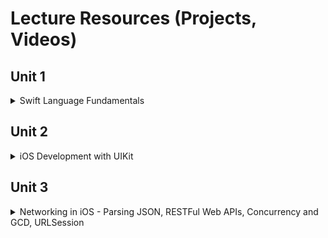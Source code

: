 # Lecture Resources (Projects, Videos)

## Unit 1

<details> 
  <summary>Swift Language Fundamentals</summary>

#### In-class Xcode Playgrounds and Projects

1. [Types, Variables and Logic](https://github.com/alexpaul/Pursuit-Core-iOS/blob/master/Unit1/Types-Variables.playground/Contents.swift)   
1. [Control Flow](https://github.com/alexpaul/Pursuit-Core-iOS/blob/master/Unit1/Control-Flow.playground/Contents.swift)    
1. [Loops, Part 1](https://github.com/alexpaul/Pursuit-Core-iOS/blob/master/Unit1/Loops-Part-1.playground/Contents.swift)   
1. [Loops, Part 2](https://github.com/alexpaul/Pursuit-Core-iOS/blob/master/Unit1/Loops-Part-2.playground/Contents.swift)    
1. [Strings, Part 1](https://github.com/alexpaul/Pursuit-Core-iOS/blob/master/Unit1/Strings-Part-1.playground/Contents.swift)   
1. [Strings, Part 2](https://github.com/alexpaul/Pursuit-Core-iOS/blob/master/Unit1/Strings-Part-2.playground/Contents.swift)     
1. [Arrays, Part 1](https://github.com/alexpaul/Pursuit-Core-iOS/blob/master/Unit1/Arrays-Part-1.playground/Contents.swift)   
1. [Arrays, Part 2](https://github.com/alexpaul/Pursuit-Core-iOS/blob/master/Unit1/Arrays-Part-2.playground/Contents.swift)  
1. [Optionals](https://github.com/alexpaul/Pursuit-Core-iOS/blob/master/Unit1/Optionals.playground/Contents.swift)   
1. [Dictionaries](https://github.com/alexpaul/Pursuit-Core-iOS/blob/master/Unit1/Dictionaries.playground/Contents.swift)  
1. [Sets](https://github.com/alexpaul/Pursuit-Core-iOS/blob/master/Unit1/Sets.playground/Contents.swift)   
1. [Functions, Part 1](https://github.com/alexpaul/Pursuit-Core-iOS/blob/master/Unit1/Functions-Part-1.playground/Contents.swift)   
1. [Closures, Part 1](https://github.com/alexpaul/Pursuit-Core-iOS/blob/master/Unit1/Closures-Part-1.playground/Contents.swift)   
1. [Enumerations (Enums), Part 1](https://github.com/alexpaul/Pursuit-Core-iOS/blob/master/Unit1/Enums-Part-1.playground/Contents.swift) 
1. [Enumerations (Enums), Part 2](https://github.com/alexpaul/Pursuit-Core-iOS/blob/master/Unit1/Enums-Part-2.playground/Contents.swift)  
1. [Structs](https://github.com/alexpaul/Pursuit-Core-iOS/blob/master/Unit1/Structs.playground/Contents.swift)   
1. [Classes](https://github.com/alexpaul/Pursuit-Core-iOS/blob/master/Unit1/Classes.playground/Contents.swift)  
1. [Structs and Classes Wrapup](https://github.com/alexpaul/Pursuit-Core-iOS/blob/master/Unit1/Structs-and-Classes-Wrapup.playground/Contents.swift)   
1. [Initialization](https://github.com/alexpaul/Pursuit-Core-iOS/blob/master/Unit1/Initialization.playground/Contents.swift)
1. [Encapsulation](https://gist.github.com/alexpaul/ab4c53b36c1ccfc068a32c45fefbc4a6)    


#### In-class Project Demo 

1. [readline() demo](https://github.com/alexpaul/Pursuit-Core-iOS/blob/master/Unit1/ReadLineDemo/ReadLineDemo/main.swift)    
1. [TriviaGame](https://github.com/alexpaul/TriviaGame)   


#### Questions Review Playgrounds and Projects

1. [Reverse a String, Find the String with the most a's in an Array](https://github.com/alexpaul/Pursuit-Core-iOS/blob/master/Unit1/Questions-Review-10-04-19.playground/Contents.swift)  
1. [Optionals and Dictionary](https://github.com/alexpaul/Pursuit-Core-iOS/blob/master/Unit1/Questions-Review-Optionals-Dictionaries.playground/Contents.swift)   
1. [Sets](https://github.com/alexpaul/Pursuit-Core-iOS/blob/master/Unit1/Questions-Review-Sets.playground/Contents.swift)  
1. [Dictionary and Closures](https://gist.github.com/alexpaul/5403e38feb13e954cb1b58856fda73e5)   
1. [Closures and Implementing a custom map function](https://github.com/alexpaul/Pursuit-Core-iOS/blob/master/Unit1/Questions-Review-Closures-Custom-map.playground/Contents.swift)   
1. [Enums](https://github.com/alexpaul/Pursuit-Core-iOS/blob/master/Unit1/Questions-Review-Enums.playground/Contents.swift) 


#### Lecture Videos

1. [Pushing a Local Repository to Github](https://www.youtube.com/watch?v=UBIULfmEynA&list=PLjdVqs-1R8wG5UCYQzbvAYP0wCEUySPey&index=6&t=4s) 
1. [Types, Variables and Logic](https://www.youtube.com/watch?v=svm8SU1AuFA&list=PLjdVqs-1R8wG5UCYQzbvAYP0wCEUySPey&index=5&t=8s)      
1. [Control flow](https://www.youtube.com/watch?v=zXozLu5jhqE&list=PLjdVqs-1R8wG5UCYQzbvAYP0wCEUySPey&index=4&t=3s)    
1. [Introduction to Optionals](https://www.youtube.com/watch?v=ahviHGF3260&list=PLjdVqs-1R8wG5UCYQzbvAYP0wCEUySPey&index=3&t=6s)       
1. [Loops, Part 1](https://www.youtube.com/watch?v=v79dGoMFmrM&t=1277s)    
1. [Loops, Part 2](https://www.youtube.com/watch?v=kJQJiNpP5Jk&t=663s)    
1. [Strings, Part 1](https://www.youtube.com/watch?v=0ov2jpoIRYw&t=4s)     
1. [Strings, Part 2](https://youtu.be/JKUJ8Ns67s4)   
1. [Arrays, Part 1](https://youtu.be/8EEEruma-lg)  
1. [Arrays, Part 2](https://www.youtube.com/watch?v=SAt0d3Zqqyg&t=40s)    
1. [Optionals](https://www.youtube.com/watch?v=AHegXlW7Lg4&list=PLjdVqs-1R8wG5UCYQzbvAYP0wCEUySPey&index=1)   
1. [Dictionaries](https://www.youtube.com/watch?v=MZVckABm8dI&list=PLjdVqs-1R8wG5UCYQzbvAYP0wCEUySPey&index=2)   
1. [Sets](https://youtu.be/dJWw4jdyd2I)   
1. [Functions, Part 1](https://www.youtube.com/watch?v=bSEw2efBMvU&t=160s)   
1. [Closures, Part 1](https://youtu.be/em5lUr4gh6c)    
1. [Enumerations (Enums), Part 1](https://youtu.be/mo5EogdY1kw)  
1. [Enumerations (Enums), Part 2](https://youtu.be/Wn3o3EdIs0E) 
1. [Structs](https://youtu.be/TJUHqNw7fi4)      
1. [Classes](https://youtu.be/fePinLSpJ_8)    
1. [Structs and Classes Wrap up](https://youtu.be/rmyJy77kBOE)    
1. [Initialization](https://youtu.be/H9_HKtk3i6Q)     


#### Questions Review Videos

1. [Reverse a String, Find the String with the most a's in an Array](https://www.youtube.com/watch?v=KVuEyVMcAx4&t=104s)   
1. [Optionals and Dictionary](https://youtu.be/E3l3w62fXf8)   
1. [Sets](https://www.youtube.com/watch?v=c9D4dxp117k&t=3s)   
1. [Solving algorithms and Pair programming](https://youtu.be/FpDznrg5ZcI)   
1. [Dictionary and Closures](https://youtu.be/OBPWLLiPcZ0)    
1. [Closures and implementing custom map](https://youtu.be/tvxw1kC3750)   
1. [Enums](https://youtu.be/tiDCGx3nm-U)


#### Project Demo Videos 

1. [Using readline() and macOS Command Line Tool to create a Text Adventure app](https://www.youtube.com/watch?v=QXyiVYO56_w&list=PLjdVqs-1R8wG5UCYQzbvAYP0wCEUySPey&index=2&t=2893s)   
1. [TriviaGame, Part 1](https://youtu.be/5QGVZFkQtY0) 
1. [TriviaGame, Part 2](https://youtu.be/JaQRfmf7RF4)   
1. [TriviaGame, Part 3](https://youtu.be/J-tvDMz5ZiM)   
1. [TriviaGame, Part 4](https://youtu.be/SePUzHKbqrw)   

#### Labs 

1. Daily labs on Swift Fundamental Topics
1. Text-Based Adventure 
1. Hangman CLI 
1. Calculator CLI 


#### Lab Assignment Overview Videos

1. [Hangman Commmand-line macOS application](https://www.youtube.com/watch?v=8fIK_q6EGcY)   
1. [Calculator Command-line macOS application](https://youtu.be/Ozy8WHpRLoE)   

#### Swift Lightning Round Videos 

1. [Using CharacterSet - CharacterSet is great when you are looking for a particular set of characters](https://youtu.be/x_yzKLPa2L0)  
1. [Creating the alphabets using UnicodeScaler and Range](https://www.youtube.com/watch?v=_uPqpa969Ds&t=94s)   
1. [Unwrapping optionals using guard in functions](https://www.youtube.com/watch?v=8AzVFhsNIvQ&t=41s)   

</details> 

## Unit 2
<details> 
  <summary>iOS Development with UIKit</summary>

#### In-class Xcode Projects and Playgrounds

1. [Introduction to iOS Development with UIKit - MyFirstApp](https://github.com/alexpaul/MyFirstApp) 
1. [Recipes app using MVC Architecture](https://github.com/alexpaul/Recipes-Intro-To-MVC-Architecture) 
1. [Protocols](https://github.com/alexpaul/Pursuit-Core-iOS/blob/master/Unit2/Protocols.playground/Contents.swift)   
1. [Delegation with UITextField - GuessingGame](https://github.com/alexpaul/GuessingGame)   
1. [Big O Notation](https://github.com/alexpaul/Pursuit-Core-iOS/blob/master/Unit2/Big-O-Notation.playground/Contents.swift)
1. [Autolayout](https://github.com/alexpaul/Autolayout)  
1. [App Life Cycle and UIControls](https://github.com/alexpaul/AppLifeCycle-UIControls)   
1. [TableViews, basic built-in cell, table view sections, UITabBarController](https://github.com/alexpaul/TableViews)   
1. [DatePicker, Date, Unwind Segue](https://github.com/alexpaul/DatePicker) 
1. [FellowCountries - Resizing cells, Custom cells, Dynamic type](https://github.com/alexpaul/FellowCountries)   
1. [ZooAnimals - Custom cells using the Storyboard Scene](https://github.com/alexpaul/ZooAnimals) 
1. [Modifying (insert, delete, reorder) table view rows](https://github.com/alexpaul/Scheduler)   


#### Lecture Videos

1. [Introduction to iOS Development with UIKit](https://youtu.be/KaTUb8-UuT4)  
1. [Introduction to MVC Architecture](https://youtu.be/mP1VV5uNJkE)  
1. [Protocols](https://youtu.be/A_2GhR1GEt0)   
1. [Delegation through UITextField](https://youtu.be/KoDEl5nWT00)   
1. [Big O Notation](https://youtu.be/b9AvLEFihFw)  
1. [Autolayout, Part 1](https://youtu.be/VETNb_Auvwc)    
1. [Autolayout, Part 2](https://youtu.be/Uel4zvcntzc)    
1. [Autolayout, Part 3](https://youtu.be/OEY66TwOBJg)    
1. [App Life Cycle Methods and UIControls in UIKit, Part 1](https://youtu.be/stqGtoNubRM)    
1. [App Life Cycle Methods and UIControls in UIKit, Part 2](https://youtu.be/oFEJvMtUQvw)    
1. [App Life Cycle Methods and UIControls in UIKit, Part 3](https://youtu.be/-p2vgQvrj80)    
1. [Autolayout, Part 4: Size Classes](https://youtu.be/sow7DKepmp8)   
1. [Introduction to UITableView](https://youtu.be/QVU6Va49ln0)   
1. [UITableView Sections, Part 1](https://youtu.be/E7pBJMd_N6w)   
1. [UITableView Sections, Part 2](https://youtu.be/tc8l3YlbUho)   
1. [UITableView Sections, Part 3](https://youtu.be/JtwzkbE8zKY)   
1. [DatePicker, Date, Unwind Segue, Part 1](https://youtu.be/VXEHsZ1lH3Q)   
1. [DatePicker, Date, Unwind Segue, Part 2](https://youtu.be/thUCqyEBdaY)   
1. [DatePicker, Date, Unwind Segue, Part 3](https://youtu.be/aAxjJtQb9HQ)   
1. [FellowCountries - Resizing cells, Custom cells, Dynamic type, Part 1](https://youtu.be/mm2_oiDO4ho)   
1. [FellowCountries - Resizing cells, Custom cells, Dynamic type, Part 2](https://youtu.be/mEwUE8n9hxo) 
1. [ZooAnimals - Custom cells using the Storyboard Scene, Part 1](https://youtu.be/h7zd-CkkboE)   
1. [ZooAnimals - Custom cells using the Storyboard Scene, Part 2](https://youtu.be/qeuRwAwxf7g)   
1. [ZooAnimals - Custom cells using the Storyboard Scene, Part 3](https://youtu.be/X42NxKZjuq8)   
1. [ZooAnimals - Custom cells using the Storyboard Scene, Part 4](https://youtu.be/LuK8cL5rN1g)   
1. [Modifying (insert, delete, reorder) table view rows, Part 1](https://youtu.be/aJ76odkYIsk)   
1. [Modifying (insert, delete, reorder) table view rows, Part 2](https://youtu.be/OeSXWkT-PFc)  
1. [Modifying (insert, delete, reorder) table view rows, Part 3](https://youtu.be/zax9E67kkPU)    

#### Supplementary Projects 

1. [UpdatingFont - using unwind segue to pass data back from a view controller and prepare(for segue: ) to pass data forward to a view controller](https://github.com/alexpaul/UpdatingFont)   



#### Github Videos

1. [Creating and pushing a Github project from Xcode](https://youtu.be/KzwLzE1dvh0) 

#### Labs 

1. Three Card Monte
1. ColorGuessingGame 
1. TextTwist - UITextField, UITextFieldDelegate
1. TicTacToe
1. Autolayout-Lab
1. CardGenerator - UIControls, e.g UIStepper, UISegmentedConrol
1. TableView-Sections-Lab 
1. Multiple-MVC-Lab (segue and pass data between view controllers)  
1. ZooAnimals - custom cells, subclassing UITableViewCell, push segue
1. Game of Thrones - table view sections, push segue
1. UpdatingFont - using unwind segue to update the cell label fonts of a previous view controller), modal presentation segue
1. GroceryList - editing table view rows (insert, delete, reoder) in a sectioned table view, modal presentation segue


#### Lab Assignment Overview Videos

1. [Tic Tac Toe](https://youtu.be/0Se5rK5VOJE)  
1. [Hangman iOS app](https://youtu.be/1QwnrOIis3M)   


</details> 

## Unit 3
<details> 
  <summary>Networking in iOS - Parsing JSON, RESTFul Web APIs, Concurrency and GCD, URLSession</summary>

#### In-class Xcode Projects and Playgrounds

1. [Introduction to the Internet and JSON Parsing in Playgrounds](https://github.com/alexpaul/Lecture-Resources/blob/master/Unit3/JSONParsing.playground/Contents.swift)   
1. [TopStories - Parsing Local JSON from the App Bundle](https://github.com/alexpaul/TopStories)
1. [ChallengeCalculator - Introduction to Unit Testing, XCTest](https://github.com/alexpaul/ChallengeCalculator)  
1. [RandomUserApp - Test-driven development (TDD)](https://github.com/alexpaul/RandomUserApp)  
1. [Using URLSession to fetch Web Data](https://github.com/alexpaul/Jokes)   
1. [Introduction to Concurrency and Grand Central Dispatch](https://github.com/alexpaul/Concurrency) 
1. [URLSession Wrapper - NetworkHelper](https://github.com/alexpaul/NetworkHelper)  
1. [ARC - Memory Management](https://github.com/alexpaul/ARC-Memory-Management)  
1. [AstronomyPhotos - Image handling in cells](https://github.com/alexpaul/AstronomyPhotos)  
1. [RecipeSearch - API Authentication using API Keys](https://github.com/alexpaul/RecipeSearch-Using-Basic-Auth)
1. [LabQuestions - Making POST Requests (Uploading Data to a Web API)](https://github.com/alexpaul/LabQuestions)   


#### Lecture Videos

1. [Introduction to the Internet and JSON Parsing in Playgrounds - Part 1](https://youtu.be/eHyWf8mYMbs)   
1. [Introduction to the Internet and JSON Parsing in Playgrounds - Part 2](https://youtu.be/baFEobo86Ak)   
1. [Parsing Local JSON from the App Bundle - Part 1](https://youtu.be/6_ecnDOel2Y)   
1. [Parsing Local JSON from the App Bundle - Part 2](https://youtu.be/5tFV5TNsZPY)  
1. [UISearchBar, UISearchBarDelegate - Part 1](https://youtu.be/h9DUXXIyjSA)  
1. [UISearchBar, UISearchBarDelegate - Part 2](https://youtu.be/woDus88iOxg)  
1. [Fetching an Image with a given URL, URLSession, Result type, Escaping Closures, GCD](https://youtu.be/BwSEyT-bMyY)   
1. [Introduction to Unit Testing - Part 1](https://youtu.be/iRYa_Md-Ofg)   
1. [Introduction to Unit Testing - Part 2](https://youtu.be/QvrZDclVUmU)   
1. [Test Driven Development (TDD)](https://youtu.be/eRdt-RMNpcY)   
1. [TDD and Parsing a Heterogeneous JSON data type](https://youtu.be/BjQwvBTGG-g)  
1. [Using URLSession to fetch Web Data](https://youtu.be/cFlm0l4gBIU)   
1. [Introduction to Concurrency and Grand Central Dispatch](https://youtu.be/Qy40OXUMtmc)   
1. [URLSession Wrapper - NetworkHelper - Part 1](https://youtu.be/F4VZdjWQl7w)   
1. [URLSession Wrapper - NetworkHelper - Part 2](https://youtu.be/QvrZDclVUmU)   
1. [ARC - Memory Management](https://youtu.be/Kk8eHndccUk)  
1. [Image handling in cells - Part 1](https://youtu.be/5PNW4iuzMf8) 
1. [Image handling in cells - Part 2](https://youtu.be/7FG9LTeKC18) 
1. [API Authentication using API Keys - Part 1](https://youtu.be/SLTzuszHKWk)
1. [API Authentication using API Keys - Part 2](https://youtu.be/ddW4NVOSyk8)
1. [API Authentication using API Keys - Part 3](https://youtu.be/jtqgLYjknJc)  
1. [API Authentication using API Keys - Part 4](https://youtu.be/vshVRwVqWWk)  
1. [Making POST Requests (Uploading Data to a Web API) - Part 1](https://youtu.be/jc3di3HihQk)    



#### Labs 

1. Parsing JSON - Weather, Color, Random User API
1. SongsSearchBar
1. Introduction to Unit Testing Lab - Jokes API, Star Wars API, Trivia API
1. StocksPeople 
1. Concurrency - Country list, flag, Exchange rates, Weather
1. Image and Error Handling - Comic viewer, Pokemon cards, Random user
1. Comic 
1. Making GET requests - Shows, Episodes

</details> 


